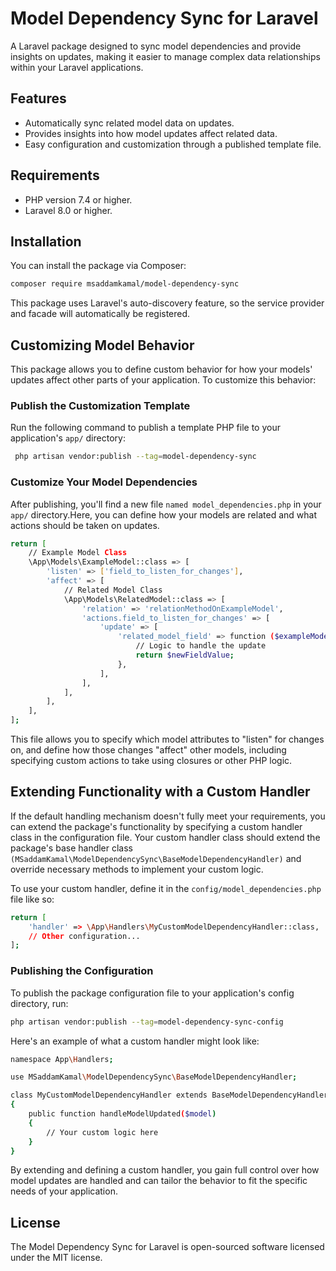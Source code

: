 # Model Dependency Sync for Laravel

A Laravel package designed to sync model dependencies and provide insights on updates, making it easier to manage complex data relationships within your Laravel applications.

## Features

- Automatically sync related model data on updates.
- Provides insights into how model updates affect related data.
- Easy configuration and customization through a published template file.

## Requirements

- PHP version 7.4 or higher.
- Laravel 8.0 or higher.


## Installation

You can install the package via Composer:

```bash
composer require msaddamkamal/model-dependency-sync
```

This package uses Laravel's auto-discovery feature, so the service provider and facade will automatically be registered.

## Customizing Model Behavior
This package allows you to define custom behavior for how your models' updates affect other parts of your application. To customize this behavior:

### Publish the Customization Template

Run the following command to publish a template PHP file to your application's `app/` directory:

```bash
 php artisan vendor:publish --tag=model-dependency-sync
```
### Customize Your Model Dependencies

After publishing, you'll find a new file `named model_dependencies.php` in your `app/` directory.Here, you can define how your models are related and what actions should be taken on updates.

```bash
return [
    // Example Model Class
    \App\Models\ExampleModel::class => [
        'listen' => ['field_to_listen_for_changes'],
        'affect' => [
            // Related Model Class
            \App\Models\RelatedModel::class => [
                'relation' => 'relationMethodOnExampleModel',
                'actions.field_to_listen_for_changes' => [
                    'update' => [
                        'related_model_field' => function ($exampleModelInstance, $relatedModelInstance) {
                            // Logic to handle the update
                            return $newFieldValue;
                        },
                    ],
                ],
            ],
        ],
    ],
];
```
This file allows you to specify which model attributes to "listen" for changes on, and define how those changes "affect" other models, including specifying custom actions to take using closures or other PHP logic.


## Extending Functionality with a Custom Handler

If the default handling mechanism doesn't fully meet your requirements, you can extend the package's functionality by specifying a custom handler class in the configuration file. 
Your custom handler class should extend the package's base handler class `(MSaddamKamal\ModelDependencySync\BaseModelDependencyHandler)` and override necessary methods to implement your custom logic.

To use your custom handler, define it in the `config/model_dependencies.php` file like so:
```bash
return [
    'handler' => \App\Handlers\MyCustomModelDependencyHandler::class,
    // Other configuration...
];

```

### Publishing the Configuration
To publish the package configuration file to your application's config directory, run:
```bash
php artisan vendor:publish --tag=model-dependency-sync-config
```

Here's an example of what a custom handler might look like:

```bash
namespace App\Handlers;

use MSaddamKamal\ModelDependencySync\BaseModelDependencyHandler;

class MyCustomModelDependencyHandler extends BaseModelDependencyHandler
{
    public function handleModelUpdated($model)
    {
        // Your custom logic here
    }
}

```

By extending and defining a custom handler, you gain full control over how model updates are handled and can tailor the behavior to fit the specific needs of your application.

## License
The Model Dependency Sync for Laravel is open-sourced software licensed under the MIT license.